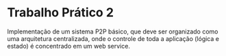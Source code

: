 # Trabalho Prático 2 

Implementação de um sistema P2P básico, que deve ser organizado como uma arquitetura centralizada, onde o controle de toda a aplicação (lógica e estado) é concentrado em um web service.
